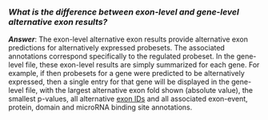 ### _What is the difference between exon-level and gene-level alternative exon results?_ ###

_**Answer**_: The exon-level alternative exon results provide alternative exon predictions for alternatively expressed probesets. The associated annotations correspond specifically to the regulated probeset. In the gene-level file, these exon-level results are simply summarized for each gene. For example, if then probesets for a gene were predicted to be alternatively expressed, then a single entry for that gene will be displayed in the gene-level file, with the largest alternative exon fold shown (absolute value), the smallest p-values, all alternative [exon IDs](ExonRegionIDs.md) and all associated exon-event, protein, domain and microRNA binding site annotations.